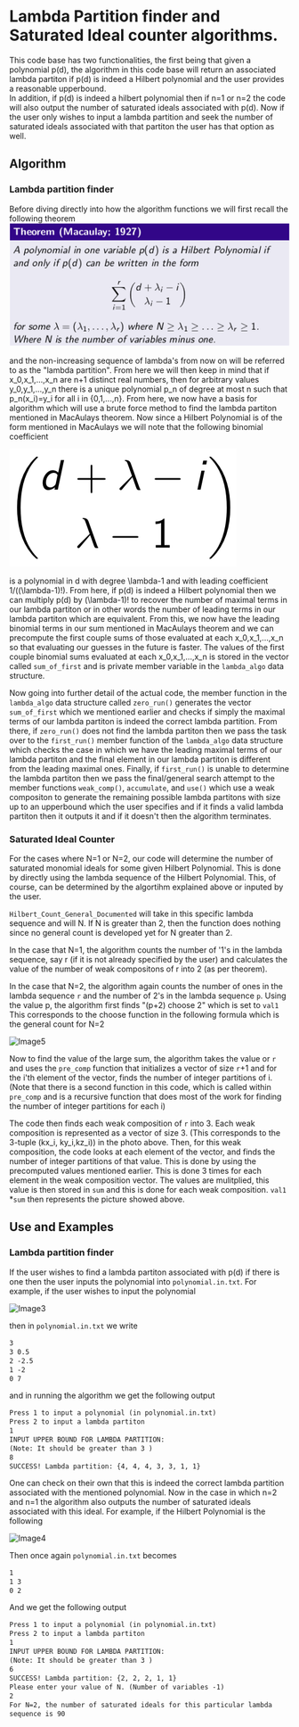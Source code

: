 # Lambda Partition finder and Saturated Ideal counter algorithms.
This code base has two functionalities, the first being that given a polynomial 
p(d), the algorithm in this code base will return an associated lambda partiton 
if p(d) is indeed a Hilbert polynomial and the user provides a reasonable upperbound.  
In addition, if p(d) is indeed a hilbert polynomial then if n=1 or n=2 the code 
will also output the number of saturated ideals associated with p(d).  Now if the 
user only wishes to input a lambda partition and seek the number of saturated 
ideals associated with that partiton the user has that option as well.

## Algorithm
### Lambda partition finder
Before diving directly into how the algorithm functions we will first recall the
following theorem
![Image1](/images/M1927Theorem.png)

and the non-increasing sequence of lambda's from now on will be referred to as the "lambda partition".
From here we will then keep in mind that if x_0,x_1,...,x_n are n+1 distinct 
real numbers, then for arbitrary values y_0,y_1,...,y_n there is a unique polynomial 
p_n of degree at most n such that p_n(x_i)=y_i for all i in {0,1,...,n}.
From here, we now have a basis for algorithm which will use a brute force method
to find the lambda partiton mentioned in MacAulays theorem.  Now since a Hilbert
Polynomial is of the form mentioned in MacAulays we will note that the following 
binomial coefficient

![Image2](/images/binomial.png)

is a polynomial in d with degree \lambda-1 and with leading coefficient 1/((\lambda-1)!).
From here, if p(d) is indeed a Hilbert polynomial then we can multiply p(d) by 
(\lambda-1)! to recover the number of maximal terms in our lambda partiton or in
other words the number of leading terms in our lambda partiton which are equivalent.
From this, we now have the leading binomial terms in our sum mentioned in MacAulays
theorem and we can precompute the first couple sums of those evaluated at each 
x_0,x_1,...,x_n so that evaluating our guesses in the future is faster.  The values
of the first couple binomial sums evaluated at each x_0,x_1,...,x_n is stored in the 
vector called ```sum_of_first``` and is private member variable in the ```lambda_algo```
data structure.

Now going into further detail of the actual code, the member function in the ```lambda_algo```
data structure called ```zero_run()``` generates the vector ```sum_of_first``` which we mentioned
earlier and checks if simply the maximal terms of our lambda partiton is indeed the
correct lambda partition.  From there, if ```zero_run()``` does not find the lambda partiton
then we pass the task over to the ```first_run()``` member function of the ```lambda_algo```
data structure which checks the case in which we have the leading maximal terms of our lambda partiton 
and the final element in our lambda partiton is different from the leading maximal ones.
Finally, if ```first_run()``` is unable to determine the lambda partiton then we pass the 
final/general search attempt to the member functions ```weak_comp()```, ```accumulate```, and
```use()``` which use a weak compositon to generate the remaining possible lambda partitons 
with size up to an upperbound which the user specifies and if it finds a valid lambda 
partiton then it outputs it and if it doesn't then the algorithm terminates.

### Saturated Ideal Counter

For the cases where N=1 or N=2, our code will determine the number of saturated 
monomial ideals for some given Hilbert Polynomial. This is done by directly using 
the lambda sequence of the Hilbert Polynomial. This, of course, can be determined
by the algortihm explained above or inputed by the user. 

```Hilbert_Count_General_Documented``` will take in this specific lambda sequence 
and will N. If N is greater than 2, then the function does nothing since no general 
count is developed yet for N greater than 2. 

In the case that N=1, the algorithm counts the number of '1's in the lambda sequence,
say r (if it is not already specified by the user) and calculates the value of the
number of weak compositons of r into 2 (as per theorem).

In the case that N=2,  the algorithm again counts the number of ones in the lambda 
sequence ```r``` and the number of 2's in the lambda sequence ```p```.
Using the value p, the algorithm first finds "(p+2) choose 2" which is set to ```val1```
This corresponds to the choose function in the following formula which is the 
general count for N=2

![Image5](/images/SaturatedN2Count.png)

Now to find the value of the large sum, the algorithm takes the value or ```r```
and uses the ```pre_comp``` function that initializes a vector of size ```r```+1
and for the i'th element of the vector, finds the number of integer partitions of i.
(Note that there is a second function in this code, which is called within ```pre_comp```
and is a recursive function that does most of the work for finding the number of 
integer partitions for each i)

The code then finds each weak composition of ```r``` into 3. Each weak composition 
is represented as a vector of size 3. (This corresponds to the 3-tuple (kx_i, ky_i,kz_i))
in the photo above. Then, for this weak composition, the code looks at each element
of the vector, and finds the number of integer partitions of that value. This is done
by using the precomputed values mentioned earlier. This is done 3 times for each element 
in the weak composition vector. The values are mulitplied, this value is then
stored in ```sum``` and this is done for each weak composition.
```val1``` *```sum``` then represents the picture showed above. 

## Use and Examples
### Lambda partition finder
If the user wishes to find a lambda partiton associated with p(d) if there is one
then the user inputs the polynomial into ```polynomial.in.txt```.  For example, if the user wishes
to input the polynomial

![Image3](/images/polynomial_ex_1.png)

then in ```polynomial.in.txt``` we write 
```
3
3 0.5
2 -2.5
1 -2
0 7
```
and in running the algorithm we get the following output
```
Press 1 to input a polynomial (in polynomial.in.txt)
Press 2 to input a lambda partiton
1
INPUT UPPER BOUND FOR LAMBDA PARTITION: 
(Note: It should be greater than 3 )
8
SUCCESS! Lambda partition: {4, 4, 4, 3, 3, 1, 1}
```
One can check on their own that this is indeed the correct lambda partition associated 
with the mentioned polynomial.  Now in the case in which n=2 and n=1 the algorithm
also outputs the number of saturated ideals associated with this ideal.  For example,
if the Hilbert Polynomial is the following

![Image4](/images/polynomial_ex_2.png)

Then once again ```polynomial.in.txt``` becomes
```
1
1 3
0 2
```
And we get the following output
```
Press 1 to input a polynomial (in polynomial.in.txt)
Press 2 to input a lambda partiton
1
INPUT UPPER BOUND FOR LAMBDA PARTITION: 
(Note: It should be greater than 3 )
6
SUCCESS! Lambda partition: {2, 2, 2, 1, 1}
Please enter your value of N. (Number of variables -1)
2
For N=2, the number of saturated ideals for this particular lambda sequence is 90
```


